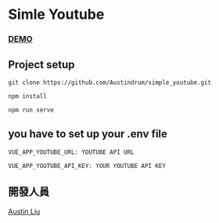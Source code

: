 # Simle Youtube

### [DEMO](https://protected-island-86680.herokuapp.com/#/)

## Project setup
```
git clone https://github.com/Austindrum/simple_youtube.git

npm install

npm run serve

```

## you have to set up your .env file

```
VUE_APP_YOUTUBE_URL: YOUTUBE API URL

VUE_APP_YOUTUBE_API_KEY: YOUR YOUTUBE API KEY 

```

## 開發人員
[Austin Liu](https://github.com/Austindrum)
